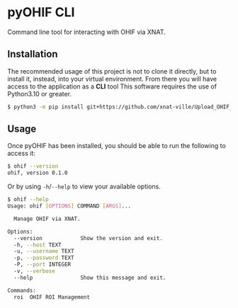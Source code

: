 # pyOHIF CLI #

Command line tool for interacting with OHIF via XNAT.

## Installation ##
The recommended usage of this project is not to clone it directly, but
to install it, instead, into your virtual environment. From there you
will have access to the application as a **CLI** tool
This software requires the use of Python3.10 or greater.

```bash
$ python3 -m pip install git+https://github.com/xnat-ville/Upload_OHIF_ROI.git
```

## Usage ##
Once pyOHIF has been installed, you should be able to run the following to
access it:

```bash
$ ohif --version
ohif, version 0.1.0
```

Or by using `-h`/`--help` to view your available options.

```bash
$ ohif --help
Usage: ohif [OPTIONS] COMMAND [ARGS]...

  Manage OHIF via XNAT.

Options:
  --version            Show the version and exit.
  -h, --host TEXT
  -u, --username TEXT
  -p, --password TEXT
  -P, --port INTEGER
  -v, --verbose
  --help               Show this message and exit.

Commands:
  roi  OHIF ROI Management
```
